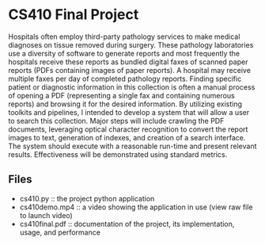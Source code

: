 # CS410 Final Project

Hospitals often employ third-party pathology services to make medical diagnoses on tissue removed during surgery. These pathology laboratories use a diversity of software to generate reports and most frequently the hospitals receive these reports as bundled digital faxes of scanned paper reports (PDFs containing images of paper reports). A hospital may receive multiple faxes per day of completed pathology reports. Finding specific patient or diagnostic information in this collection is often a manual process of opening a PDF (representing a single fax and containing numerous reports) and browsing it for the desired information. By utilizing existing toolkits and pipelines, I intended to develop a system that will allow a user to search this collection. Major steps will include crawling the PDF documents, leveraging optical character recognition to convert the report images to text, generation of indexes, and creation of a search interface. The system should execute with a reasonable run-time and present relevant results. Effectiveness will be demonstrated using standard metrics.

## Files
* cs410.py :: the project python application
* cs410demo.mp4 :: a video showing the application in use (view raw file to launch video)
* cs410final.pdf :: documentation of the project, its implementation, usage, and performance
